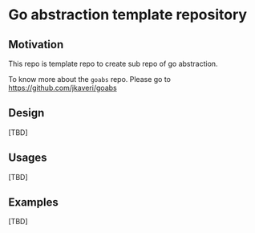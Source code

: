 # Go abstraction template repository

## Motivation

This repo is template repo to create sub repo of go abstraction.

To know more about the `goabs` repo. Please go to https://github.com/jkaveri/goabs

## Design

[TBD]

## Usages

[TBD]

## Examples

[TBD]
